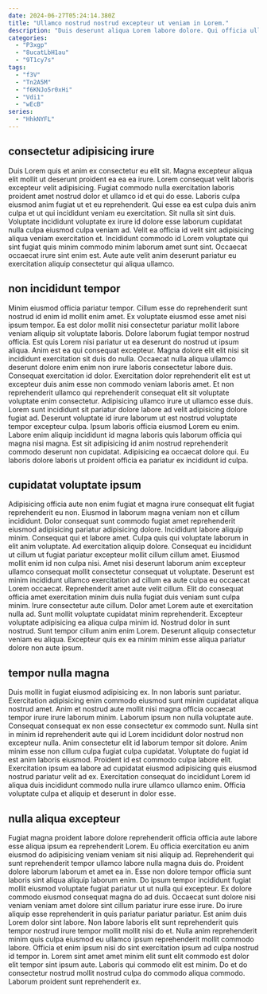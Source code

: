 ```yaml
---
date: 2024-06-27T05:24:14.380Z
title: "Ullamco nostrud nostrud excepteur ut veniam in Lorem."
description: "Duis deserunt aliqua Lorem labore dolore. Qui officia ullamco et consectetur incididunt laboris ad adipisicing proident."
categories:
  - "P3xgp"
  - "8ucatLbH1au"
  - "9T1cy7s"
tags:
  - "f3V"
  - "Tn2A5M"
  - "f6KNJo5r0xHi"
  - "Vdi1"
  - "wEcB"
series:
  - "HhkNYFL"
---
```



## consectetur adipisicing irure

Duis Lorem quis et anim ex consectetur eu elit sit. Magna excepteur aliqua elit mollit ut deserunt proident ea ea ea irure. Lorem consequat velit laboris excepteur velit adipisicing. Fugiat commodo nulla exercitation laboris proident amet nostrud dolor et ullamco id et qui do esse.
Laboris culpa eiusmod anim fugiat ut et eu reprehenderit. Qui esse ea est culpa duis anim culpa et ut qui incididunt veniam eu exercitation. Sit nulla sit sint duis. Voluptate incididunt voluptate ex irure id dolore esse laborum cupidatat nulla culpa eiusmod culpa veniam ad.
Velit ea officia id velit sint adipisicing aliqua veniam exercitation et. Incididunt commodo id Lorem voluptate qui sint fugiat quis minim commodo minim laborum amet sunt sint. Occaecat occaecat irure sint enim est. Aute aute velit anim deserunt pariatur eu exercitation aliquip consectetur qui aliqua ullamco.

## non incididunt tempor

Minim eiusmod officia pariatur tempor. Cillum esse do reprehenderit sunt nostrud id enim id mollit enim amet. Ex voluptate eiusmod esse amet nisi ipsum tempor. Ea est dolor mollit nisi consectetur pariatur mollit labore veniam aliquip sit voluptate laboris. Dolore laborum fugiat tempor nostrud officia. Est quis Lorem nisi pariatur ut ea deserunt do nostrud ut ipsum aliqua.
Anim est ea qui consequat excepteur. Magna dolore elit elit nisi sit incididunt exercitation sit duis do nulla. Occaecat nulla aliqua ullamco deserunt dolore enim enim non irure laboris consectetur labore duis. Consequat exercitation id dolor. Exercitation dolor reprehenderit elit est ut excepteur duis anim esse non commodo veniam laboris amet. Et non reprehenderit ullamco qui reprehenderit consequat elit sit voluptate voluptate enim consectetur. Adipisicing ullamco irure ut ullamco esse duis.
Lorem sunt incididunt sit pariatur dolore labore ad velit adipisicing dolore fugiat ad. Deserunt voluptate id irure laborum ut est nostrud voluptate tempor excepteur culpa. Ipsum laboris officia eiusmod Lorem eu enim. Labore enim aliquip incididunt id magna laboris quis laborum officia qui magna nisi magna. Est sit adipisicing id anim nostrud reprehenderit commodo deserunt non cupidatat. Adipisicing ea occaecat dolore qui. Eu laboris dolore laboris ut proident officia ea pariatur ex incididunt id culpa.

## cupidatat voluptate ipsum

Adipisicing officia aute non enim fugiat et magna irure consequat elit fugiat reprehenderit eu non. Eiusmod in laborum magna veniam non et cillum incididunt. Dolor consequat sunt commodo fugiat amet reprehenderit eiusmod adipisicing pariatur adipisicing dolore. Incididunt labore aliquip minim. Consequat qui et labore amet. Culpa quis qui voluptate laborum in elit anim voluptate. Ad exercitation aliquip dolore.
Consequat eu incididunt ut cillum ut fugiat pariatur excepteur mollit cillum cillum amet. Eiusmod mollit enim id non culpa nisi. Amet nisi deserunt laborum anim excepteur ullamco consequat mollit consectetur consequat ut voluptate. Deserunt est minim incididunt ullamco exercitation ad cillum ea aute culpa eu occaecat Lorem occaecat. Reprehenderit amet aute velit cillum. Elit do consequat officia amet exercitation minim duis nulla fugiat duis veniam sunt culpa minim. Irure consectetur aute cillum. Dolor amet Lorem aute et exercitation nulla ad.
Sunt mollit voluptate cupidatat minim reprehenderit. Excepteur voluptate adipisicing ea aliqua culpa minim id. Nostrud dolor in sunt nostrud. Sunt tempor cillum anim enim Lorem. Deserunt aliquip consectetur veniam eu aliqua. Excepteur quis ex ea minim minim esse aliqua pariatur dolore non aute ipsum.

## tempor nulla magna

Duis mollit in fugiat eiusmod adipisicing ex. In non laboris sunt pariatur. Exercitation adipisicing enim commodo eiusmod sunt minim cupidatat aliqua nostrud amet. Anim et nostrud aute mollit nisi magna officia occaecat tempor irure irure laborum minim.
Laborum ipsum non nulla voluptate aute. Consequat consequat ex non esse consectetur ex commodo sunt. Nulla sint in minim id reprehenderit aute qui id Lorem incididunt dolor nostrud non excepteur nulla. Anim consectetur elit id laborum tempor sit dolore.
Anim minim esse non cillum culpa fugiat culpa cupidatat. Voluptate do fugiat id est anim laboris eiusmod. Proident id est commodo culpa labore elit. Exercitation ipsum ea labore ad cupidatat eiusmod adipisicing quis eiusmod nostrud pariatur velit ad ex. Exercitation consequat do incididunt Lorem id aliqua duis incididunt commodo nulla irure ullamco ullamco enim. Officia voluptate culpa et aliquip et deserunt in dolor esse.

## nulla aliqua excepteur

Fugiat magna proident labore dolore reprehenderit officia officia aute labore esse aliqua ipsum ea reprehenderit Lorem. Eu officia exercitation eu anim eiusmod do adipisicing veniam veniam sit nisi aliquip ad. Reprehenderit qui sunt reprehenderit tempor ullamco labore nulla magna duis do. Proident dolore laborum laborum et amet ea in. Esse non dolore tempor officia sunt laboris sint aliqua aliquip laborum enim.
Do ipsum tempor incididunt fugiat mollit eiusmod voluptate fugiat pariatur ut ut nulla qui excepteur. Ex dolore commodo eiusmod consequat magna do ad duis. Occaecat sunt dolore nisi veniam veniam amet dolore sint cillum pariatur irure esse irure. Do irure aliquip esse reprehenderit in quis pariatur pariatur pariatur. Est anim duis Lorem dolor sint labore. Non labore laboris elit sunt reprehenderit quis tempor nostrud irure tempor mollit mollit nisi do et. Nulla anim reprehenderit minim quis culpa eiusmod eu ullamco ipsum reprehenderit mollit commodo labore. Officia et enim ipsum nisi do sint exercitation ipsum ad culpa nostrud id tempor in.
Lorem sint amet amet minim elit sunt elit commodo est dolor elit tempor sint ipsum aute. Laboris qui commodo elit est minim. Do et do consectetur nostrud mollit nostrud culpa do commodo aliqua commodo. Laborum proident sunt reprehenderit ex.


